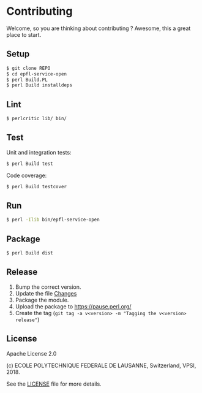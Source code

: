 Contributing
============

Welcome, so you are thinking about contributing ?
Awesome, this a great place to start.

Setup
-----

```bash
$ git clone REPO
$ cd epfl-service-open
$ perl Build.PL
$ perl Build installdeps
```

Lint
----

```bash
$ perlcritic lib/ bin/
```

Test
----

Unit and integration tests:

```bash
$ perl Build test
```

Code coverage:

```bash
$ perl Build testcover
```

Run
---

```bash
$ perl -Ilib bin/epfl-service-open
```

Package
-------

```bash
$ perl Build dist
```

Release
-------

  1. Bump the correct version.
  2. Update the file [Changes](Changes)
  3. Package the module.
  4. Upload the package to https://pause.perl.org/
  5. Create the tag (``git tag -a v<version> -m "Tagging the v<version> release"``) 

License
-------

Apache License 2.0

(c) ECOLE POLYTECHNIQUE FEDERALE DE LAUSANNE, Switzerland, VPSI, 2018.

See the [LICENSE](LICENSE) file for more details.
